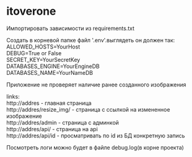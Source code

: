# itoverone
Импортировать зависимости из requirements.txt  

Создать в корневой папке файл '.env'.выглядеть он должен так:  
ALLOWED_HOSTS=YourHost  
DEBUG=True or False  
SECRET_KEY=YourSecretKey  
DATABASES_ENGINE=YourEngineDB  
DATABASES_NAME=YourNameDB  

Приложение не проверяет наличие ранее созданного изображения  

links:  
http://addres - главная страница  
http://addres/resize_img/ - страница с ссылкой на измененное изображение  
http://addres/admin - страница с админкой  
http://addres/api/ - страница на api  
http://addres/api/id - просматривать по id из БД конкретную запись  

Посмотреть логи можно будет в файле debug.log(в корне проекта)  
